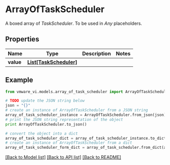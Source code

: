 # ArrayOfTaskScheduler

A boxed array of *TaskScheduler*. To be used in *Any* placeholders. 

## Properties
Name | Type | Description | Notes
------------ | ------------- | ------------- | -------------
**value** | [**List[TaskScheduler]**](TaskScheduler.md) |  | 

## Example

```python
from vmware_vi.models.array_of_task_scheduler import ArrayOfTaskScheduler

# TODO update the JSON string below
json = "{}"
# create an instance of ArrayOfTaskScheduler from a JSON string
array_of_task_scheduler_instance = ArrayOfTaskScheduler.from_json(json)
# print the JSON string representation of the object
print ArrayOfTaskScheduler.to_json()

# convert the object into a dict
array_of_task_scheduler_dict = array_of_task_scheduler_instance.to_dict()
# create an instance of ArrayOfTaskScheduler from a dict
array_of_task_scheduler_form_dict = array_of_task_scheduler.from_dict(array_of_task_scheduler_dict)
```
[[Back to Model list]](../README.md#documentation-for-models) [[Back to API list]](../README.md#documentation-for-api-endpoints) [[Back to README]](../README.md)


